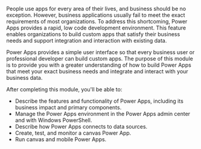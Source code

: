 People use apps for every area of their lives, and business should be no exception. However, business applications usually fail to meet the exact requirements of most organizations. To address this shortcoming, Power Apps provides a rapid, low code development environment. This feature enables organizations to build custom apps that satisfy their business needs and support integration and interaction with existing data.

Power Apps provides a simple user interface so that every business user or professional developer can build custom apps. The purpose of this module is to provide you with a greater understanding of how to build Power Apps that meet your exact business needs and integrate and interact with your business data.

After completing this module, you'll be able to:

 -  Describe the features and functionality of Power Apps, including its business impact and primary components.
 -  Manage the Power Apps environment in the Power Apps admin center and with Windows PowerShell.
 -  Describe how Power Apps connects to data sources.
 -  Create, test, and monitor a canvas Power App.
 -  Run canvas and mobile Power Apps.
